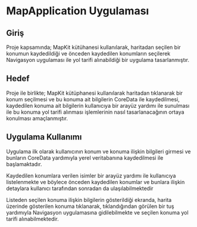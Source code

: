 
# MapApplication Uygulaması

## Giriş
Proje kapsamında; MapKit kütühanesi kullanılarak, haritadan seçilen bir konumun kaydedildiği ve önceden kaydedilen konumların seçilerek Navigasyon uygulaması ile yol tarifi alınabildiği bir uygulama tasarlanmıştır. 

## Hedef
Proje ile birlikte; MapKit kütüphanesi kullanılarak haritadan tıklanarak bir konum seçilmesi ve bu konuma ait bilgilerin CoreData ile kaydedilmesi, kaydedilen konuma ait bilgilerin kullanıcıya bir arayüz yardımı ile sunulması ile bu konuma yol tarifi alınması işlemlerinin nasıl tasarlanacağının ortaya konulması amaçlanmıştır. 

## Uygulama Kullanımı
Uygulama ilk olarak kullanıcının konum ve konuma ilişkin bilgileri girmesi ve bunların CoreData yardımıyla yerel veritabanına kaydedilmesi ile başlamaktadır.

Kaydedilen konumlara verilen isimler bir arayüz yardımı ile kullanıcıya listelenmekte ve böylece önceden kaydedilen konumlar ve bunlara ilişkin detaylara kullanıcı tarafından sonradan da ulaşılabilmektedir

Listeden seçilen konuma ilişkin bilgilerin gösterildiği ekranda, harita üzerinde gösterilen konuma tıklanarak, tıklandığından görülen bir tuş yardımıyla Navigasyon uygulamasına gidilebilmekte ve seçilen konuma yol tarifi alınabilmektedir.
